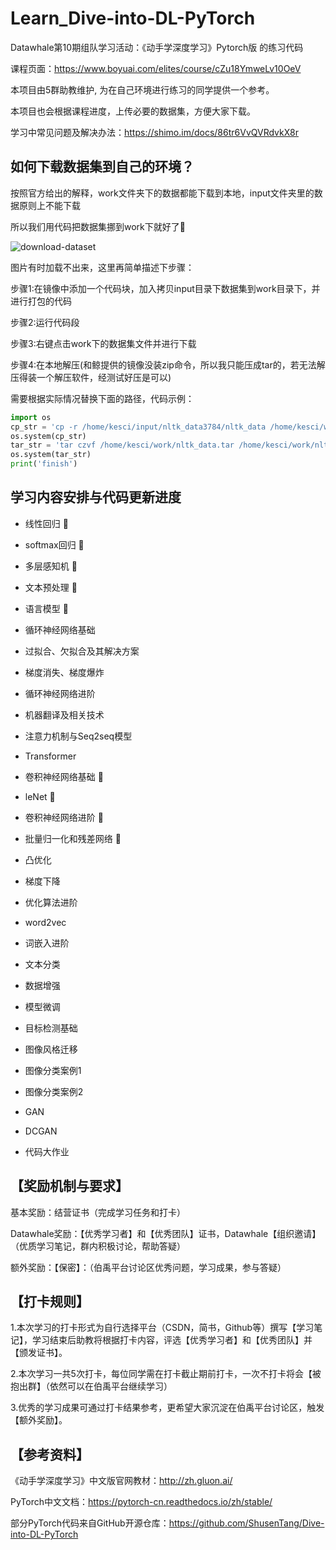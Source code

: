# Learn_Dive-into-DL-PyTorch

Datawhale第10期组队学习活动：《动手学深度学习》Pytorch版 的练习代码

课程页面：https://www.boyuai.com/elites/course/cZu18YmweLv10OeV

本项目由5群助教维护, 为在自己环境进行练习的同学提供一个参考。

本项目也会根据课程进度，上传必要的数据集，方便大家下载。

学习中常见问题及解决办法：https://shimo.im/docs/86tr6VvQVRdvkX8r

## 如何下载数据集到自己的环境？

按照官方给出的解释，work文件夹下的数据都能下载到本地，input文件夹里的数据原则上不能下载

所以我们用代码把数据集挪到work下就好了:tada:

![download-dataset](https://raw.githubusercontent.com/monkeyDemon/Learn_Dive-into-DL-PyTorch/master/imgs/download_dataset.jpg)

图片有时加载不出来，这里再简单描述下步骤：

步骤1:在镜像中添加一个代码块，加入拷贝input目录下数据集到work目录下，并进行打包的代码

步骤2:运行代码段

步骤3:右键点击work下的数据集文件并进行下载

步骤4:在本地解压(和鲸提供的镜像没装zip命令，所以我只能压成tar的，若无法解压得装一个解压软件，经测试好压是可以)

需要根据实际情况替换下面的路径，代码示例：

``` python
import os
cp_str = 'cp -r /home/kesci/input/nltk_data3784/nltk_data /home/kesci/work'
os.system(cp_str)
tar_str = 'tar czvf /home/kesci/work/nltk_data.tar /home/kesci/work/nltk_data'
os.system(tar_str)
print('finish')
```


## 学习内容安排与代码更新进度

* 线性回归 :beer:

* softmax回归 :beer:

* 多层感知机 :beer:

* 文本预处理 :beer:

* 语言模型 :beer:

* 循环神经网络基础

* 过拟合、欠拟合及其解决方案

* 梯度消失、梯度爆炸

* 循环神经网络进阶

* 机器翻译及相关技术

* 注意力机制与Seq2seq模型

* Transformer

* 卷积神经网络基础 :beer:

* leNet :beer:

* 卷积神经网络进阶 :beer:

* 批量归一化和残差网络 :beer:

* 凸优化

* 梯度下降

* 优化算法进阶

* word2vec

* 词嵌入进阶

* 文本分类

* 数据增强

* 模型微调

* 目标检测基础

* 图像风格迁移

* 图像分类案例1

* 图像分类案例2

* GAN

* DCGAN

* 代码大作业


## 【奖励机制与要求】

基本奖励：结营证书（完成学习任务和打卡）

Datawhale奖励：【优秀学习者】和【优秀团队】证书，Datawhale【组织邀请】（优质学习笔记，群内积极讨论，帮助答疑）

额外奖励：【保密】：（伯禹平台讨论区优秀问题，学习成果，参与答疑）



## 【打卡规则】

1.本次学习的打卡形式为自行选择平台（CSDN，简书，Github等）撰写【学习笔记】，学习结束后助教将根据打卡内容，评选【优秀学习者】和【优秀团队】并【颁发证书】。

2.本次学习一共5次打卡，每位同学需在打卡截止期前打卡，一次不打卡将会【被抱出群】（依然可以在伯禹平台继续学习）

3.优秀的学习成果可通过打卡结果参考，更希望大家沉淀在伯禹平台讨论区，触发【额外奖励】。


## 【参考资料】

《动手学深度学习》中文版官网教材：http://zh.gluon.ai/ 

PyTorch中文文档：https://pytorch-cn.readthedocs.io/zh/stable/

部分PyTorch代码来自GitHub开源仓库：https://github.com/ShusenTang/Dive-into-DL-PyTorch
